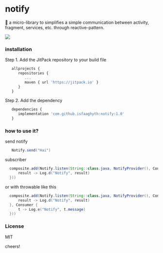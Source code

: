 # notify
📮 a micro-library to simplifies a simple communication between activity, fragment, services, etc. through reactive-pattern.

![](https://raw.githubusercontent.com/isfaaghyth/notify/master/notifyflow.png)

### installation
Step 1. Add the JitPack repository to your build file
```javascript
   allprojects {
      repositories {
         ...
         maven { url 'https://jitpack.io' }
      }
   }
```

Step 2. Add the dependency
```javascript
   dependencies {
      implementation 'com.github.isfaaghyth:notify:1.0'
   }
```

### how to use it?

send notify

```java
   Notify.send("Hai")
```

subscriber

```java
  composite.add(Notify.listen(String::class.java, NotifyProvider(), Consumer {
      result -> Log.d("Notify", result)
  }))
```

or with throwable like this

```java
  composite.add(Notify.listen(String::class.java, NotifyProvider(), Consumer {
      result -> Log.d("Notify", result)
  }, Consumer {
      t -> Log.e("Notify", t.message)
  }))
```

### License

MIT

cheers!

